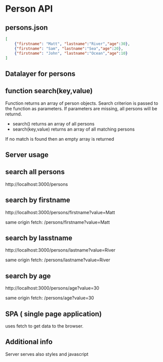 # Person API

## persons.json
```json
[
    {"firstname": "Matt", "lastname":"River","age":30},
    {"firstname": "Sam", "lastname":"Sea","age":20},
    {"firstname": "John", "lastname":"Ocean","age":10}
]
``` 

## Datalayer for persons

## function **search(key,value)**

Function returns an array of person objects. Search criterion is passed to the function as parameters. If parameters are missing, all persons will be returnd.

-  search() returns an array of all persons
-  search(key,value) returns an array of all matching persons

If no match is found then an empty array is returned

## Server usage

## search all persons
http://localhost:3000/persons

## search by firstname
http://localhost:3000/persons/firstname?value=Matt

same origin fetch: /persons/firstname?value=Matt

## search by lasstname
http://localhost:3000/persons/lastname?value=River

same origin fetch: /persons/lastname?value=River

## search by age
http://localhost:3000/persons/age?value=30

same origin fetch: /persons/age?value=30

## SPA ( single page application)
uses fetch to get data to the browser.

## Additional info

Server serves also styles and javascript